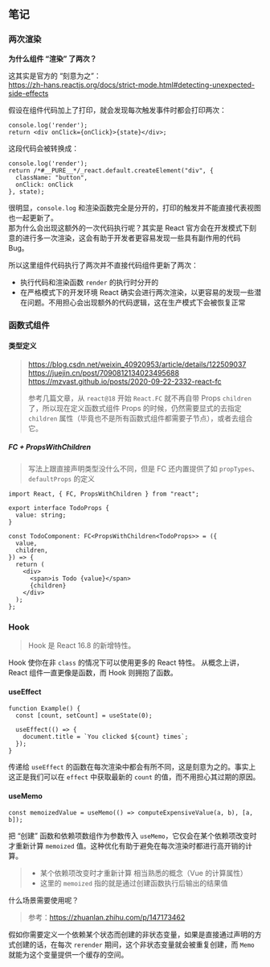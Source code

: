 ## 笔记

### 两次渲染

**为什么组件 “渲染” 了两次？**

这其实是官方的 “刻意为之”：  
https://zh-hans.reactjs.org/docs/strict-mode.html#detecting-unexpected-side-effects

假设在组件代码加上了打印，就会发现每次触发事件时都会打印两次：
```TSX
console.log('render');
return <div onClick={onClick}>{state}</div>;
```

这段代码会被转换成：
```TSX
console.log('render');
return /*#__PURE__*/_react.default.createElement("div", {
  className: "button",
  onClick: onClick
}, state);
```

很明显，`console.log` 和渲染函数完全是分开的，打印的触发并不能直接代表视图也一起更新了。  
那为什么会出现这额外的一次代码执行呢？其实是 React 官方会在开发模式下刻意的进行多一次渲染，这会有助于开发者更容易发现一些具有副作用的代码 Bug。

所以这里组件代码执行了两次并不直接代码组件更新了两次：
- 执行代码和渲染函数 `render` 的执行时分开的
- 在严格模式下的开发环境 React 确实会进行两次渲染，以更容易的发现一些潜在问题。不用担心会出现额外的代码逻辑，这在生产模式下会被恢复正常

### 函数式组件

#### 类型定义

> https://blog.csdn.net/weixin_40920953/article/details/122509037  
> https://juejin.cn/post/7090812134023495688  
> https://mzvast.github.io/posts/2020-09-22-2332-react-fc  
> 
> 参考几篇文章，从 `react@18` 开始 `React.FC` 就不再自带 Props `children` 了，所以现在定义函数式组件 Props 的时候，仍然需要显式的去指定 `children` 属性（毕竟也不是所有函数式组件都需要子节点），或者去组合它。

##### FC + PropsWithChildren

> 写法上跟直接声明类型没什么不同，但是 FC 还内置提供了如 `propTypes`、`defaultProps` 的定义

```TSX
import React, { FC, PropsWithChildren } from "react";

export interface TodoProps {
  value: string;
}

const TodoComponent: FC<PropsWithChildren<TodoProps>> = ({
  value,
  children,
}) => {
  return (
    <div>
      <span>is Todo {value}</span>
      {children}
    </div>
  );
};
```

### Hook

> Hook 是 React 16.8 的新增特性。

Hook 使你在非 `class` 的情况下可以使用更多的 React 特性。 从概念上讲，React 组件一直更像是函数，而 Hook 则拥抱了函数。

#### useEffect

```TSX
function Example() {
  const [count, setCount] = useState(0);

  useEffect(() => {
    document.title = `You clicked ${count} times`;
  });
}
```

传递给 `useEffect` 的函数在每次渲染中都会有所不同，这是刻意为之的。事实上这正是我们可以在 `effect` 中获取最新的 `count` 的值，而不用担心其过期的原因。

#### useMemo

```TSX
const memoizedValue = useMemo(() => computeExpensiveValue(a, b), [a, b]);
```

把 “创建” 函数和依赖项数组作为参数传入 `useMemo`，它仅会在某个依赖项改变时才重新计算 `memoized` 值。这种优化有助于避免在每次渲染时都进行高开销的计算。

> - 某个依赖项改变时才重新计算 相当熟悉的概念（Vue 的计算属性）
> - 这里的 `memoized` 指的就是通过创建函数执行后输出的结果值

什么场景需要使用呢？

> 参考：https://zhuanlan.zhihu.com/p/147173462

假如你需要定义一个依赖某个状态而创建的非状态变量，如果是直接通过声明的方式创建的话，在每次 `rerender` 期间，这个非状态变量就会被重复创建，而 `Memo` 就能为这个变量提供一个缓存的空间。